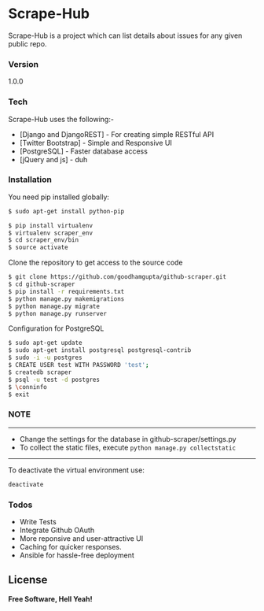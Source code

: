 # Scrape-Hub
Scrape-Hub is a project which can list details about issues for any given public repo.
### Version
1.0.0

### Tech

Scrape-Hub uses the following:-

* [Django and DjangoREST] - For creating simple RESTful API 
* [Twitter Bootstrap] - Simple and Responsive UI
* [PostgreSQL] - Faster database access
* [jQuery and js] - duh


### Installation

You need pip installed globally:

```sh
$ sudo apt-get install python-pip
```

```sh
$ pip install virtualenv
$ virtualenv scraper_env
$ cd scraper_env/bin
$ source activate
```
Clone the repository to get access to the source code
```sh
$ git clone https://github.com/goodhamgupta/github-scraper.git
$ cd github-scraper
$ pip install -r requirements.txt
$ python manage.py makemigrations
$ python manage.py migrate
$ python manage.py runserver
```
Configuration for PostgreSQL
```sh
$ sudo apt-get update
$ sudo apt-get install postgresql postgresql-contrib
$ sudo -i -u postgres
$ CREATE USER test WITH PASSWORD 'test';
$ createdb scraper
$ psql -u test -d postgres
$ \conninfo
$ exit
```

### NOTE
---
- Change the settings for the database in github-scraper/settings.py
- To collect the static files, execute `python manage.py collectstatic`
---
To deactivate the virtual environment use:
```sh
deactivate
```

### Todos

 - Write Tests
 - Integrate Github OAuth
 - More reponsive and user-attractive UI
 - Caching for quicker responses.
 - Ansible for hassle-free deployment

License
----

**Free Software, Hell Yeah!**

